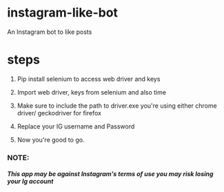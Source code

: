 # instagram-like-bot
An Instagram bot to like posts

# steps
1. Pip install selenium to access web driver and keys

2. Import web driver, keys from selenium and also time

3. Make sure to include the path to driver.exe you're using either chrome driver/ geckodriver for firefox

3. Replace your IG username and Password 

4. Now you're good to go.

### NOTE: 
##### This app may be against Instagram's terms of use you may risk losing your Ig account
